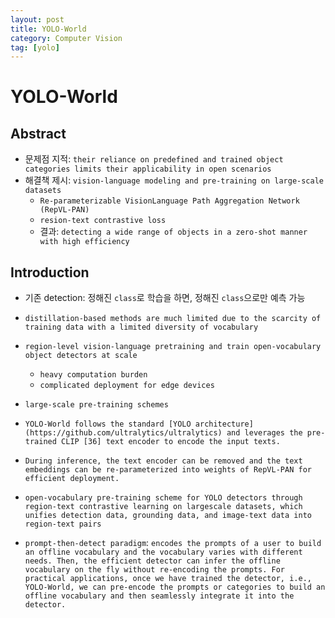 ```yaml
---
layout: post
title: YOLO-World
category: Computer Vision
tag: [yolo]
---
```


# YOLO-World

## Abstract

- 문제점 지적: `their reliance on predefined and trained object categories limits their applicability in open scenarios`
- 해결책 제시: `vision-language modeling and pre-training on large-scale datasets`
    - `Re-parameterizable VisionLanguage Path Aggregation Network (RepVL-PAN)`
    - `resion-text contrastive loss`
    - 결과: `detecting a wide range of objects in a zero-shot manner with high efficiency`


## Introduction
- 기존 detection: 정해진 `class`로 학습을 하면, 정해진 `class`으로만 예측 가능
- `distillation-based methods are much limited due to the scarcity of training data with a limited diversity of vocabulary`
- `region-level vision-language pretraining and train open-vocabulary object detectors at scale`
    - `heavy computation burden`
    - `complicated deployment for edge devices`


- `large-scale pre-training schemes`

- `YOLO-World follows the standard [YOLO architecture](https://github.com/ultralytics/ultralytics) and leverages the pre-trained CLIP [36] text encoder to encode the input texts.`

- `During inference, the text encoder can be removed and the text embeddings can be re-parameterized into weights of RepVL-PAN for efficient deployment.`
- `open-vocabulary pre-training scheme for YOLO detectors through region-text contrastive learning on largescale datasets, which unifies detection data, grounding data, and image-text data into region-text pairs`

- `prompt-then-detect paradigm`: `encodes the prompts of a user to build an offline vocabulary and the vocabulary varies with different needs. Then, the efficient detector can infer the offline vocabulary on the fly without re-encoding the prompts. For practical applications, once we have trained the detector, i.e., YOLO-World, we can pre-encode the prompts or categories to build an offline vocabulary and then seamlessly integrate it into the detector.`